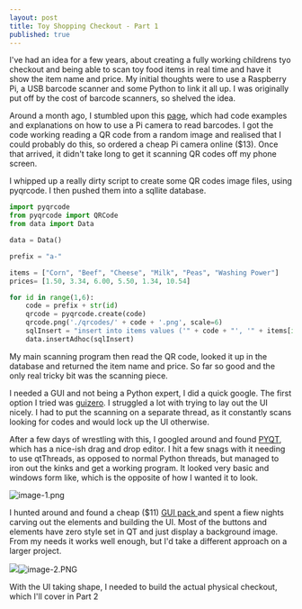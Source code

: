 ```yaml
---
layout: post
title: Toy Shopping Checkout - Part 1
published: true
---
```


I've had an idea for a few years, about creating a fully working childrens tyo checkout and being able to scan toy food items in real time and have it show the item name and price. My initial thoughts were to use a Raspberry Pi, a USB barcode scanner and some Python to link it all up. I was originally put off by the cost of barcode scanners, so shelved the idea.

Around a month ago, I stumbled upon this [page](https://www.pyimagesearch.com/2018/05/21/an-opencv-barcode-and-qr-code-scanner-with-zbar/), which had code examples and explanations on how to use a Pi camera to read barcodes. I got the code working reading a QR code from a random image and realised that I could probably do this, so ordered a cheap Pi camera online ($13). Once that arrived, it didn't take long to get it scanning QR codes off my phone screen.

I whipped up a really dirty script to create some QR codes image files, using pyqrcode.  I then pushed them into a sqllite database. 

```python
import pyqrcode
from pyqrcode import QRCode
from data import Data

data = Data()

prefix = "a-"

items = ["Corn", "Beef", "Cheese", "Milk", "Peas", "Washing Power"]
prices= [1.50, 3.34, 6.00, 5.50, 1.34, 10.54]

for id in range(1,6):
    code = prefix + str(id)
    qrcode = pyqrcode.create(code)
    qrcode.png('./qrcodes/' + code + '.png', scale=6)
    sqlInsert = "insert into items values ('" + code + "', '" + items[id] + "', " + str(prices[id]) + ");"    
    data.insertAdhoc(sqlInsert)
```    

My main scanning program then read the QR code, looked it up in the database and returned the item name and price. So far so good and the only real tricky bit was the scanning piece.

I needed a GUI and not being a Python expert, I did a quick google. The first option I tried was [guizero](https://lawsie.github.io/guizero/). I struggled a lot with trying to lay out the UI nicely. I had to put the scanning on a separate thread, as it constantly scans looking for codes and would lock up the UI otherwise. 

After a few days of wrestling with this, I googled around and found [PYQT](https://wiki.python.org/moin/PyQt), which has a nice-ish drag and drop editor. I hit a few snags with it needing to use qtThreads, as opposed to normal Python threads, but managed to iron out the kinks and get a working program. It looked very basic and windows form like, which is the opposite of how I wanted it to look.

![image-1.png]({{site.baseurl}}/_posts/image-1.png)

I hunted around and found a cheap ($11) [GUI pack ](https://creativemarket.com/pzUH/18667-Cartoon-Games-GUI-Pack-9) and spent a fiew nights carving out the elements and building the UI. Most of the buttons and elements have zero style set in QT and just display a background image. From my needs it works well enough, but I'd take a different approach on a larger project.

![]({{site.baseurl}}/_posts/image-2.PNG)![image-2.PNG]({{site.baseurl}}/_posts/image-2.PNG)

With the UI taking shape, I needed to build the actual physical checkout, which I'll cover in Part 2

